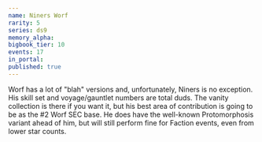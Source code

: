```yaml
---
name: Niners Worf
rarity: 5
series: ds9
memory_alpha:
bigbook_tier: 10
events: 17
in_portal:
published: true
---
```


Worf has a lot of "blah" versions and, unfortunately, Niners is no exception. His skill set and voyage/gauntlet numbers are total duds. The vanity collection is there if you want it, but his best area of contribution is going to be as the #2 Worf SEC base. He does have the well-known Protomorphosis variant ahead of him, but will still perform fine for Faction events, even from lower star counts. 
